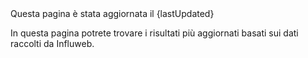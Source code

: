 <pageinfo>
Questa pagina è stata aggiornata il {lastUpdated}
</pageinfo>
<br />

In questa pagina potrete trovare i risultati più aggiornati basati sui dati raccolti da Influweb.
<br />


<mapchart
  map-url="/data/ggd-map-it.json"
  data-url="{covidMap}"
/>

<lineandscatterchart
  data-url="{covidLine}"
/>

